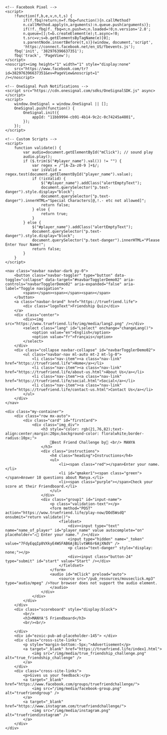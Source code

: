 
<html lang="en">
<head>
    <meta charset="UTF-8">
    <meta name="viewport" content="width=device-width, initial-scale=1.0">
    <title>Play</title>
   
</head>
<body>
    <!-- Google Tag Manager -->
    <script async src="https://www.googletagmanager.com/gtm.js?id=GTM-NX3TNSFB"></script>

    <!-- Facebook Pixel -->
    <script>
        !function(f,b,e,v,n,t,s) {
            if(f.fbq)return;n=f.fbq=function(){n.callMethod?
            n.callMethod.apply(n,arguments):n.queue.push(arguments)};
            if(!f._fbq)f._fbq=n;n.push=n;n.loaded=!0;n.version='2.0';
            n.queue=[];t=b.createElement(e);t.async=!0;
            t.src=v;s=b.getElementsByTagName(e)[0];
            s.parentNode.insertBefore(t,s)}(window, document,'script',
            'https://connect.facebook.net/en_US/fbevents.js');
        fbq('init', '382976396637351');
        fbq('track', 'PageView');
    </script>
    <noscript><img height="1" width="1" style="display:none"
        src="https://www.facebook.com/tr?id=382976396637351&ev=PageView&noscript=1"
    /></noscript>

    <!-- OneSignal Push Notifications -->
    <script src="https://cdn.onesignal.com/sdks/OneSignalSDK.js" async></script>
    <script>
        window.OneSignal = window.OneSignal || [];
        OneSignal.push(function() {
            OneSignal.init({
                appId: "11bb9994-cb91-4b14-9c2c-0c74245a4801",
            });
        });
    </script>

    <!-- Custom Scripts -->
    <script>
        function validate() {                
            var audio=document.getElementById("mClick"); // sound play 
            audio.play();
            if ($.trim($("#player_name").val()) != "") {
                var regex = /^[A-Za-z0-9 ]+$/;
                var isValid = regex.test(document.getElementById("player_name").value);
                if (!isValid) {
                    $("#player_name").addClass("alertEmptyText");
                    document.querySelector("p.text-danger").style.display="block";
                    document.querySelector("p.text-danger").innerHTML="Special Characters[@,!.- etc not allowed]";
                    return false;
                } else {
                    return true;
                }
            } else {
                $("#player_name").addClass("alertEmptyText");
                document.querySelector("p.text-danger").style.display="block";
                document.querySelector("p.text-danger").innerHTML="Please Enter Your Name!";
                return false;
            }
        }
    </script>

    <nav class="navbar navbar-dark py-0">
        <button class="navbar-toggler" type="button" data-toggle="collapse" data-target="#navbarTogglerDemo02" aria-controls="navbarTogglerDemo02" aria-expanded="false" aria-label="Toggle navigation">
            <span></span><span></span><span></span>
        </button>
        <a class="navbar-brand" href="https://truefriend.life">
            <div class="logoText">Friendship Quiz</div>
        </a>
        <div class="center">
            <div><img src="https://wow.truefriend.life/img/media/lang2.png" /></div>
            <select class="lang" id="Lselect" onchange="changeLang()">
                <option value="en">English</option>
                <option value="fr">Français</option>
            </select>
        </div>
        <div class="collapse navbar-collapse" id="navbarTogglerDemo02">
            <ul class="navbar-nav ml-auto mt-2 mt-lg-0">
                <li class="nav-item"><a class="nav-link" href="https://truefriend.life">Home</a></li>
                <li class="nav-item"><a class="nav-link" href="https://truefriend.life/about-us.html">About Us</a></li>
                <li class="nav-item"><a class="nav-link" href="https://truefriend.life/social.html">Social</a></li>
                <li class="nav-item"><a class="nav-link" href="https://truefriend.life/contact-us.html">Contact Us</a></li>
            </ul>
        </div>
    </nav>

    <div class="my-container">
        <div class="row mx-auto">
            <div class="card" id="firstCard">
                <div class="img_div">
                    <h3 style="color: rgb(21,76,82);text-align:center;margin:20px;background-color: floralwhite;border-radius:10px;">
                        👫Best Friend Challenge by👫 <br/> MANYA
                    </h3>
                    <div class="instructions">
                        <h4 class="heading">Instructions</h4>
                        <ul>
                            <li><span class="red"></span>Enter your name.</li>
                            <li id="qmaker1"><span class="green"></span>Answer 10 questions about Manya.</li>
                            <li><span class="purple"></span>Check your score at their Friendboard.</li>
                        </ul>
                    </div>
                    <div class="group1" id="input-name">
                        <p class="validation-text"></p>
                        <form method="POST" action="https://wow.truefriend.life/play-now/DOd5WsdQ" onsubmit="return validate()">
                            <fieldset>
                                <div><input type="text" name="name_of_player" id="player_name" value autocomplete="on" placeholder="✍🏻 Enter your name." /></div>
                                <input type="hidden" name="_token" value="7FdyEqqIp8VXkyE4WSFAB6AjBilvtWK6r6AjXNdV" />
                                <p class="text-danger" style="display: none;"></p>
                                <div><input class="button-24" type="submit" id="start" value="Start" /></div>
                            </fieldset>
                        </form>
                        <audio id="mClick" preload="auto">
                            <source src="/pub_resources/mouseclick.mp3" type="audio/mpeg" />Your browser does not support the audio element.
                        </audio>
                    </div>
                </div>
            </div>
        </div>
        <div class="scoreboard" style="display:block">
            <br/>
            <h3>MANYA'S Friendboard</h3>
            <br/><br/>
            
        </div>
        <div id="ezoic-pub-ad-placeholder-145"> </div>
        <div class="cross-site-links">
            <p style="margin-bottom:-5px;">Advertisement</p>
            <a target="_blank" href="https://truefriend.life/index1.html">
                <img src="/img/media/true_friendship_challenge.png" alt="true_friendship_challenge" />
            </a>
        </div>
        <div class="cross-site-links">
            <p>Gives us your feedback:</p>
            <a target="_blank" href="https://www.facebook.com/groups/truefriendchallenge/">
                <img src="/img/media/facebook-group.png" alt="truefriendgroup" />
            </a>
            <a target="_blank" href="https://www.instagram.com/truefriendchallenge/">
                <img src="/img/media/instagram.png" alt="truefriendinstagram" />
            </a>
        </div>
    </div>

 
</body>
</html>
